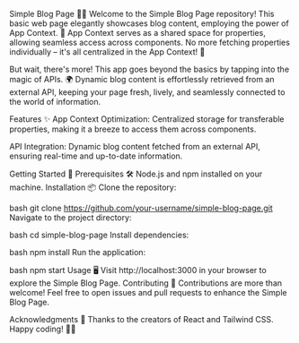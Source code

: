 Simple Blog Page 📝🌐
Welcome to the Simple Blog Page repository! This basic web page elegantly showcases blog content, employing the power of App Context. 🚀 App Context serves as a shared space for properties, allowing seamless access across components. No more fetching properties individually – it's all centralized in the App Context! 🔄

But wait, there's more! This app goes beyond the basics by tapping into the magic of APIs. 🌍 Dynamic blog content is effortlessly retrieved from an external API, keeping your page fresh, lively, and seamlessly connected to the world of information.

Features ✨
App Context Optimization: Centralized storage for transferable properties, making it a breeze to access them across components.

API Integration: Dynamic blog content fetched from an external API, ensuring real-time and up-to-date information.

Getting Started 🚀
Prerequisites 🛠️
Node.js and npm installed on your machine.
Installation 📦
Clone the repository:

bash
git clone https://github.com/your-username/simple-blog-page.git
Navigate to the project directory:

bash
cd simple-blog-page
Install dependencies:

bash
npm install
Run the application:

bash
npm start
Usage 🖥️
Visit http://localhost:3000 in your browser to explore the Simple Blog Page.
Contributing 🤝
Contributions are more than welcome! Feel free to open issues and pull requests to enhance the Simple Blog Page.


Acknowledgments 🙌
Thanks to the creators of React and Tailwind CSS.
Happy coding! 🚀✨
